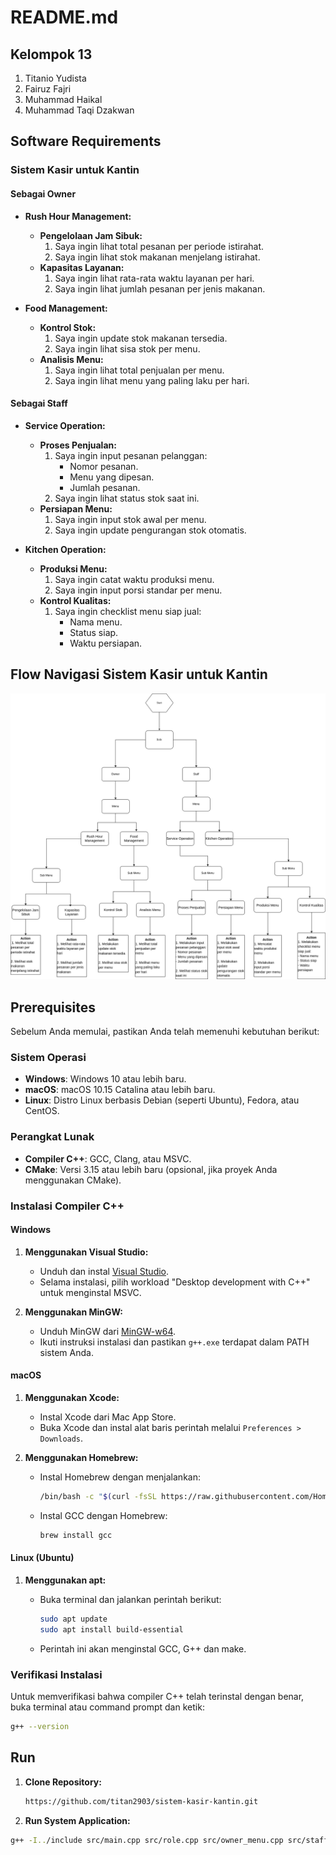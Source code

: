 # README.md

## Kelompok 13

1. Titanio Yudista
2. Fairuz Fajri
3. Muhammad Haikal
4. Muhammad Taqi Dzakwan

## Software Requirements

### Sistem Kasir untuk Kantin

#### Sebagai Owner

- **Rush Hour Management:**
  - **Pengelolaan Jam Sibuk:**
    1. Saya ingin lihat total pesanan per periode istirahat.
    2. Saya ingin lihat stok makanan menjelang istirahat.
  - **Kapasitas Layanan:**
    1. Saya ingin lihat rata-rata waktu layanan per hari.
    2. Saya ingin lihat jumlah pesanan per jenis makanan.

- **Food Management:**
  - **Kontrol Stok:**
    1. Saya ingin update stok makanan tersedia.
    2. Saya ingin lihat sisa stok per menu.
  - **Analisis Menu:**
    1. Saya ingin lihat total penjualan per menu.
    2. Saya ingin lihat menu yang paling laku per hari.

#### Sebagai Staff

- **Service Operation:**
  - **Proses Penjualan:**
    1. Saya ingin input pesanan pelanggan:
       - Nomor pesanan.
       - Menu yang dipesan.
       - Jumlah pesanan.
    2. Saya ingin lihat status stok saat ini.
  - **Persiapan Menu:**
    1. Saya ingin input stok awal per menu.
    2. Saya ingin update pengurangan stok otomatis.

- **Kitchen Operation:**
  - **Produksi Menu:**
    1. Saya ingin catat waktu produksi menu.
    2. Saya ingin input porsi standar per menu.
  - **Kontrol Kualitas:**
    1. Saya ingin checklist menu siap jual:
       - Nama menu.
       - Status siap.
       - Waktu persiapan.

## Flow Navigasi Sistem Kasir untuk Kantin

![Gambar Flow Navigasi Sistem Kasir untuk Kantin](assets/navigasi%20aplikasi.drawio.png)

## Prerequisites

Sebelum Anda memulai, pastikan Anda telah memenuhi kebutuhan berikut:

### Sistem Operasi

- **Windows**: Windows 10 atau lebih baru.
- **macOS**: macOS 10.15 Catalina atau lebih baru.
- **Linux**: Distro Linux berbasis Debian (seperti Ubuntu), Fedora, atau CentOS.

### Perangkat Lunak

- **Compiler C++**: GCC, Clang, atau MSVC.
- **CMake**: Versi 3.15 atau lebih baru (opsional, jika proyek Anda menggunakan CMake).

### Instalasi Compiler C++

#### Windows

1. **Menggunakan Visual Studio:**
   - Unduh dan instal [Visual Studio](https://visualstudio.microsoft.com/downloads/).
   - Selama instalasi, pilih workload "Desktop development with C++" untuk menginstal MSVC.

2. **Menggunakan MinGW:**
   - Unduh MinGW dari [MinGW-w64](https://www.mingw-w64.org/downloads/).
   - Ikuti instruksi instalasi dan pastikan `g++.exe` terdapat dalam PATH sistem Anda.

#### macOS

1. **Menggunakan Xcode:**
   - Instal Xcode dari Mac App Store.
   - Buka Xcode dan instal alat baris perintah melalui `Preferences > Downloads`.

2. **Menggunakan Homebrew:**
   - Instal Homebrew dengan menjalankan:

     ```bash
     /bin/bash -c "$(curl -fsSL https://raw.githubusercontent.com/Homebrew/install/HEAD/install.sh)"
     ```

   - Instal GCC dengan Homebrew:

     ```bash
     brew install gcc
     ```

#### Linux (Ubuntu)

1. **Menggunakan apt:**
   - Buka terminal dan jalankan perintah berikut:

     ```bash
     sudo apt update
     sudo apt install build-essential
     ```

   - Perintah ini akan menginstal GCC, G++ dan make.

### Verifikasi Instalasi

Untuk memverifikasi bahwa compiler C++ telah terinstal dengan benar, buka terminal atau command prompt dan ketik:

```bash
g++ --version
```

## Run

1. **Clone Repository:**

   ```bash
   https://github.com/titan2903/sistem-kasir-kantin.git
   ```

2. **Run System Application:**

  ```bash
  g++ -I../include src/main.cpp src/role.cpp src/owner_menu.cpp src/staff_menu.cpp src/menu_data.cpp -o src/output && ./src/output
  ```
